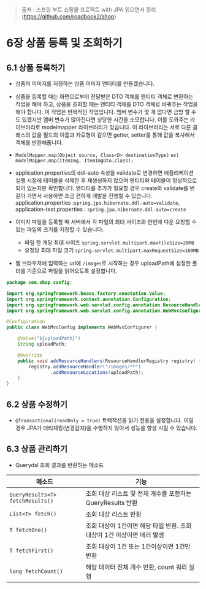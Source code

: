 > 출처 :  스프링 부트 쇼핑몰 프로젝트 with JPA 읽으면서 정리 (https://github.com/roadbook2/shop)

# 6장 상품 등록 및 조회하기
## 6.1 상품 등록하기
- 상품의 이미지를 저장하는 상품 이미지 엔티티를 만들겠습니다.
- 상품을 등록할 때는 화면으로부터 전달받은 DTO 객체를 엔티티 객체로 변환하는 작업을 해야 하고, 상품을 조회할 때는 엔티티 객체를 DTO 객체로 바꿔주는 작업을 해야 합니다.
이 작업은 반복적인 작업입니다. 멤버 변수가 몇 개 없다면 금방 할 수도 있겠지만 멤버 변수가 많아진다면 상당한 시간을 소모합니다.
이를 도와주는 라이브러리로 modelmapper 라이브러리가 있습니다. 이 라이브러리는 서로 다른 클래스의 값을 필드의 이름과 자료형이 같으면 getter, setter를 통해 값을 복사해서 객체를 반환해줍니다.
- `ModelMapper.map(Object source, Class<D> destinationType)` `ex) modelMapper.map(itemImg, ItemImgDto.class);`
- application.properties의 ddl-auto 속성을 validate로 변경하면 애플리케이션 실행 시점에 테이블을 삭제한 후 재생성하지 않으며 엔티티와 테이블이
정상적으로 되어 있는지만 확인합니다. 엔티티를 추가가 필요할 경우 create와 validate를 번갈아 가면서 사용하면 조금 편하게 개발을 진행할 수 있습니다.
application.properties :`spring.jpa.hibernate.ddl-auto=validate`, application-test.properties : `spring.jpa.hibernate.ddl-auto=create`
- 이미지 파일을 등록할 때 서버에서 각 파일의 최대 사이즈와 한번에 다운 요청할 수 있는 파일의 크기를 지정할 수 있습니다.
    * 파일 한 개당 최대 사이즈 `spring.servlet.multipart.maxFileSize=20MB`
    * 요청당 최대 파일 크기 `spring.servlet.multipart.maxRequestSize=100MB`

- 웹 브라우저에 입력하는 url에 `/images`로 시작하는 경우 uploadPath에 설정한 폴더를 기준으로 파일을 읽어오도록 설정합니다.
```java
package com.shop.config;

import org.springframework.beans.factory.annotation.Value;
import org.springframework.context.annotation.Configuration;
import org.springframework.web.servlet.config.annotation.ResourceHandlerRegistry;
import org.springframework.web.servlet.config.annotation.WebMvcConfigurer;

@Configuration
public class WebMvcConfig implements WebMvcConfigurer {

    @Value("${uploadPath}")
    String uploadPath;

    @Override
    public void addResourceHandlers(ResourceHandlerRegistry registry) {
        registry.addResourceHandler("/images/**")
                .addResourceLocations(uploadPath);
    }
}
```

## 6.2 상품 수정하기
- `@Transactional(readOnly = true)` 트랙잭션을 읽기 전용을 설정합니다. 이럴 경우 JPA가 더티체킹(변경감지)을 수행하지 않아서 성능을 향상 시킬 수 있습니다.

## 6.3 상품 관리하기
- Querydsl 조회 결과를 반환하는 메소드

| 메소드                               | 기능                                          |
|-----------------------------------|---------------------------------------------|
| `QueryResults<T> fetchResults()`  | 조회 대상 리스트 및 전체 개수를 포함하는 QueryResults 반환     |
| `List<T> fetch()`                 | 조회 대상 리스트 반환                                |
| `T fetchOne()`                    | 조회 대상이 1건이면 해당 타입 반환. 조회 대상이 1건 이상이면 에러 발생  |
| `T fetchFirst()`                  | 조회 대상이 1건 또는 1건이상이면 1건만 반환                  |
| `long fetchCount()`               | 해당 데이터 전체 개수 반환, count 쿼리 실행                |
